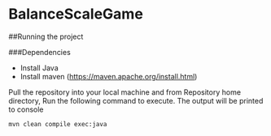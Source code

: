 # BalanceScaleGame

##Running the project

###Dependencies
* Install Java
* Install maven (https://maven.apache.org/install.html)


Pull the repository into your local machine and from Repository home directory, Run the following command to execute. The output will be printed to console

`mvn clean compile exec:java`